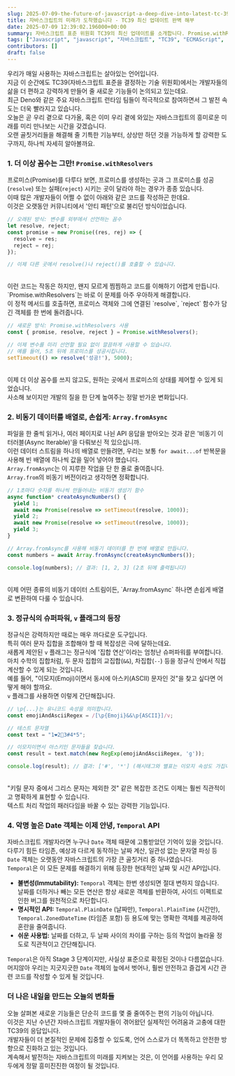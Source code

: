 ```yaml
---
slug: 2025-07-09-the-future-of-javascript-a-deep-dive-into-latest-tc-39-updates
title: 자바스크립트의 미래가 도착했습니다 - TC39 최신 업데이트 완벽 해부
date: 2025-07-09 12:39:02.196000+00:00
summary: 자바스크립트 표준 위원회 TC39의 최신 업데이트를 소개합니다. Promise.withResolvers, Array.fromAsync, RegExp v 플래그, Temporal API의 모든 것을 알아봅니다.
tags: ["Javascript", "javascript", "자바스크립트", "TC39", "ECMAScript", "Promise", "Temporal", "프론트엔드"]
contributors: []
draft: false
---
```


우리가 매일 사용하는 자바스크립트는 살아있는 언어입니다.<br />
지금 이 순간에도 TC39(자바스크립트 표준을 결정하는 기술 위원회)에서는 개발자들의 삶을 더 편하고 강력하게 만들어 줄 새로운 기능들이 논의되고 있는데요.<br />
최근 Deno와 같은 주요 자바스크립트 런타임 팀들이 적극적으로 참여하면서 그 발전 속도는 더욱 빨라지고 있습니다.<br />
오늘은 곧 우리 곁으로 다가올, 혹은 이미 우리 곁에 와있는 자바스크립트의 흥미로운 미래를 미리 만나보는 시간을 갖겠습니다.<br />
오랜 골칫거리들을 해결해 줄 기특한 기능부터, 상상만 하던 것을 가능하게 할 강력한 도구까지, 하나씩 자세히 알아볼까요.<br />

### 1. 더 이상 꼼수는 그만! `Promise.withResolvers`

프로미스(Promise)를 다루다 보면, 프로미스를 생성하는 곳과 그 프로미스를 성공(`resolve`) 또는 실패(`reject`) 시키는 곳이 달라야 하는 경우가 종종 있습니다.<br />
이때 많은 개발자들이 어쩔 수 없이 아래와 같은 코드를 작성하곤 한데요.<br />
이것은 오랫동안 커뮤니티에서 '안티 패턴'으로 불리던 방식이었습니다.<br />

```javascript
// 오래된 방식: 변수를 외부에서 선언하는 꼼수
let resolve, reject;
const promise = new Promise((res, rej) => {
  resolve = res;
  reject = rej;
});

// 이제 다른 곳에서 resolve()나 reject()를 호출할 수 있습니다.
```
<br />
이런 코드는 작동은 하지만, 왠지 모르게 찜찜하고 코드를 이해하기 어렵게 만듭니다.<br />
`Promise.withResolvers`는 바로 이 문제를 아주 우아하게 해결합니다.<br />
이 정적 메서드를 호출하면, 프로미스 객체와 그에 연결된 `resolve`, `reject` 함수가 담긴 객체를 한 번에 돌려줍니다.<br />

```javascript
// 새로운 방식: Promise.withResolvers 사용
const { promise, resolve, reject } = Promise.withResolvers();

// 이제 변수를 미리 선언할 필요 없이 깔끔하게 사용할 수 있습니다.
// 예를 들어, 5초 뒤에 프로미스를 성공시킵니다.
setTimeout(() => resolve('성공!'), 5000);
```
<br />
이제 더 이상 꼼수를 쓰지 않고도, 원하는 곳에서 프로미스의 상태를 제어할 수 있게 되었습니다.<br />
사소해 보이지만 개발의 질을 한 단계 높여주는 정말 반가운 변화입니다.<br />

### 2. 비동기 데이터를 배열로, 손쉽게: `Array.fromAsync`

파일을 한 줄씩 읽거나, 여러 페이지로 나뉜 API 응답을 받아오는 것과 같은 '비동기 이터러블(Async Iterable)'을 다뤄보신 적 있으십니까.<br />
이런 데이터 스트림을 하나의 배열로 만들려면, 우리는 보통 `for await...of` 반복문을 사용해 빈 배열에 하나씩 값을 밀어 넣어야 했습니다.<br />
`Array.fromAsync`는 이 지루한 작업을 단 한 줄로 줄여줍니다.<br />
`Array.from`의 비동기 버전이라고 생각하면 정확합니다.<br />

```javascript
// 1초마다 숫자를 하나씩 만들어내는 비동기 생성기 함수
async function* createAsyncNumbers() {
  yield 1;
  await new Promise(resolve => setTimeout(resolve, 1000));
  yield 2;
  await new Promise(resolve => setTimeout(resolve, 1000));
  yield 3;
}

// Array.fromAsync를 사용해 비동기 데이터를 한 번에 배열로 만듭니다.
const numbers = await Array.fromAsync(createAsyncNumbers());

console.log(numbers); // 결과: [1, 2, 3] (2초 뒤에 출력됩니다)
```
<br />
이제 어떤 종류의 비동기 데이터 스트림이든, `Array.fromAsync` 하나면 손쉽게 배열로 변환하여 다룰 수 있습니다.<br />

### 3. 정규식의 슈퍼파워, `v` 플래그의 등장

정규식은 강력하지만 때로는 매우 까다로운 도구입니다.<br />
특히 여러 문자 집합을 조합해야 할 때 복잡성은 극에 달하는데요.<br />
새롭게 제안된 `v` 플래그는 정규식에 '집합 연산'이라는 엄청난 슈퍼파워를 부여합니다.<br />
마치 수학의 집합처럼, 두 문자 집합의 교집합(`&&`), 차집합(`--`) 등을 정규식 안에서 직접 계산할 수 있게 되는 것입니다.<br />
예를 들어, "이모지(Emoji)이면서 동시에 아스키(ASCII) 문자인 것"을 찾고 싶다면 어떻게 해야 할까요.<br />
`v` 플래그를 사용하면 이렇게 간단해집니다.<br />

```javascript
// \p{...}는 유니코드 속성을 의미합니다.
const emojiAndAsciiRegex = /[\p{Emoji}&&\p{ASCII}]/v;

// 테스트 문자열
const text = "1❤️2🎉3#4*5";

// 이모지이면서 아스키인 문자들을 찾습니다.
const result = text.match(new RegExp(emojiAndAsciiRegex, 'g'));

console.log(result); // 결과: ['#', '*'] (해시태그와 별표는 이모지 속성도 가집니다)
```
<br />
"키릴 문자 중에서 그리스 문자는 제외한 것" 같은 복잡한 조건도 이제는 훨씬 직관적이고 명확하게 표현할 수 있습니다.<br />
텍스트 처리 작업의 패러다임을 바꿀 수 있는 강력한 기능입니다.<br />

### 4. 악명 높은 Date 객체는 이제 안녕, `Temporal` API

자바스크립트 개발자라면 누구나 `Date` 객체 때문에 고통받았던 기억이 있을 것입니다.<br />
다루기 힘든 타임존, 예상과 다르게 동작하는 날짜 계산, 일관성 없는 문자열 파싱 등 `Date` 객체는 오랫동안 자바스크립트의 가장 큰 골칫거리 중 하나였습니다.<br />
`Temporal`은 이 모든 문제를 해결하기 위해 등장한 현대적인 날짜 및 시간 API입니다.<br />
- **불변성(Immutability):** `Temporal` 객체는 한번 생성되면 절대 변하지 않습니다.<br />날짜를 더하거나 빼는 모든 연산은 항상 새로운 객체를 반환하여, 사이드 이펙트로 인한 버그를 원천적으로 차단합니다.<br />
- **명시적인 API:** `Temporal.PlainDate` (날짜만), `Temporal.PlainTime` (시간만), `Temporal.ZonedDateTime` (타임존 포함) 등 용도에 맞는 명확한 객체를 제공하여 혼란을 줄여줍니다.<br />
- **쉬운 사용법:** 날짜를 더하고, 두 날짜 사이의 차이를 구하는 등의 작업이 놀라울 정도로 직관적이고 간단해집니다.<br />

`Temporal`은 아직 Stage 3 단계이지만, 사실상 표준으로 확정된 것이나 다름없습니다.<br />
머지않아 우리는 지긋지긋한 `Date` 객체의 늪에서 벗어나, 훨씬 안전하고 즐겁게 시간 관련 코드를 작성할 수 있게 될 것입니다.<br />

### 더 나은 내일을 만드는 오늘의 변화들

오늘 살펴본 새로운 기능들은 단순히 코드를 몇 줄 줄여주는 편의 기능이 아닙니다.<br />
이것은 지난 수년간 자바스크립트 개발자들이 겪어왔던 실제적인 어려움과 고충에 대한 TC39의 응답입니다.<br />
개발자들이 더 본질적인 문제에 집중할 수 있도록, 언어 스스로가 더 똑똑하고 안전한 방향으로 진화하고 있는 것입니다.<br />
계속해서 발전하는 자바스크립트의 미래를 지켜보는 것은, 이 언어를 사용하는 우리 모두에게 정말 흥미진진한 여정이 될 것입니다.<br />
